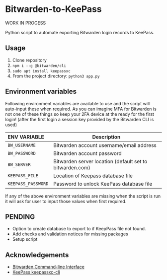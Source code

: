 # Bitwarden-to-KeePass 
WORK IN PROGESS

Python script to automate exporting Bitwarden login records to KeePass.

## Usage
1. Clone repository
2. `npm i --g @bitwarden/cli`
3. `sudo apt install keepassxc`
4. From the project directory: `python3 app.py`

## Environment variables

Following environment variables are available to use and the script will auto-input these when required. As you can imagine MFA for Bitwarden is not one of these things so keep your 2FA device at the ready for the first login! (after the first login a session key provided by the Bitwarden CLI is used)

|ENV VARIABLE | Description |
|:-------------|-------------|
|`BW_USERNAME` | Bitwarden account username/email address|
|`BW_PASSWORD` | Bitwarden account password|
|`BW_SERVER` | Bitwarden server location (default set to bitwarden.com)|
|`KEEPASS_FILE`| Location of Keepass database file |
|`KEEPASS_PASSWORD`| Password to unlock KeePass database file|

If any of the above environment variables are missing when the script is run it will ask for user to input those values when first required.

## PENDING
* Option to create database to export to if KeepPass file not found.
* Add checks and validation notices for missing packages
* Setup script

## Acknowledgements
* [Bitwarden Command-line Interface](https://github.com/bitwarden/cli)
* [KeePass keepassxc-cli](https://github.com/keepassxreboot/keepassxc/blob/develop/share/docs/man/keepassxc-cli.1)